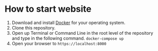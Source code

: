 # How to start website

1. Download and install [Docker](https://www.docker.com/products/docker-desktop) for your operating system.
2. Clone this repository. 
3. Open up Terminal or Command Line in the root level of the repository and type in the following command. 
`docker-compose up`
4. Open your browser to `https://localhost:8000`
